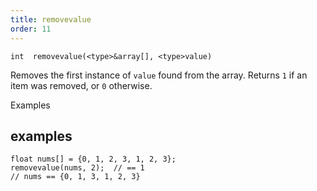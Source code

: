 ```yaml
---
title: removevalue
order: 11
---
```

`int  removevalue(<type>&array[], <type>value)`

Removes the first instance of `value` found from the array. Returns `1` if an item was removed, or `0` otherwise.

Examples

## examples

```vex
float nums[] = {0, 1, 2, 3, 1, 2, 3};
removevalue(nums, 2);  // == 1
// nums == {0, 1, 3, 1, 2, 3}

```
